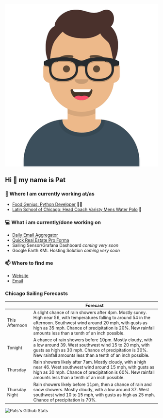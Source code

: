 [![Social banner for p-j-falconer](https://raw.githubusercontent.com/P-J-FALCONER/P-J-FALCONER/master/assets/avataaars.svg)](https://patfalconer.com/)
## Hi :wave: my name is Pat

### 💼 Where I am currently working at/as
- [Food Genius: Python Developer](https://getfoodgenius.com/) 🍔🐍
- [Latin School of Chicago: Head Coach Varisty Mens Water Polo](https://www.latinschool.org/) 🤽


### 💻 What i am currently/done working on
 - [Daily Email Aggregator](https://github.com/P-J-FALCONER/dott_daily_mail)
 - [Quick Real Estate Pro Forma](https://github.com/P-J-FALCONER/henry)
 - Sailing Sensor/Grafana Dashboard *coming very soon*
 - Google Earth KML Hosting Solution *coming very soon*

### 📫 Where to find me
 - [Website](https://patfalconer.com/)
 - [Email](mailto:patrick.j.falconer@gmail.com)


### Chicago Sailing Forecasts
|   | Forecast  |
|---|---|
| This Afternoon | A slight chance of rain showers after 4pm. Mostly sunny. High near 56, with temperatures falling to around 54 in the afternoon. Southwest wind around 20 mph, with gusts as high as 35 mph. Chance of precipitation is 20%. New rainfall amounts less than a tenth of an inch possible. |
| Tonight | A chance of rain showers before 10pm. Mostly cloudy, with a low around 39. West southwest wind 15 to 20 mph, with gusts as high as 30 mph. Chance of precipitation is 30%. New rainfall amounts less than a tenth of an inch possible. |
| Thursday | Rain showers likely after 7am. Mostly cloudy, with a high near 46. West southwest wind around 15 mph, with gusts as high as 30 mph. Chance of precipitation is 60%. New rainfall amounts less than a tenth of an inch possible. |
| Thursday Night | Rain showers likely before 11pm, then a chance of rain and snow showers. Mostly cloudy, with a low around 37. West southwest wind 10 to 15 mph, with gusts as high as 25 mph. Chance of precipitation is 70%. |

![Pats's Github Stats](https://github-readme-stats.vercel.app/api?username=p-j-falconer&show_icons=true&theme=radical)
